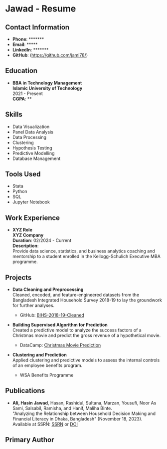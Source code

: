 # Jawad - Resume

## Contact Information
- **Phone**: *******
- **Email**: *****
- **LinkedIn**: *******
- **GitHub**: (https://github.com/jami78/)
  
## Education
- **BBA in Technology Management**  
  **Islamic University of Technology**  
  2021 - Present  
  **CGPA**: **

## Skills
- Data Visualization
- Panel Data Analysis
- Data Processing
- Clustering
- Hypothesis Testing
- Predictive Modelling
- Database Management

## Tools Used
- Stata
- Python
- SQL
- Jupyter Notebook

## Work Experience
- **XYZ Role**  
  **XYZ Company**  
  **Duration**: 02/2024 - Current  
  **Description**:  
  Provide data science, statistics, and business analytics coaching and mentorship to a student enrolled in the Kellogg-Schulich Executive MBA programme.

## Projects
- **Data Cleaning and Preprocessing**  
  Cleaned, encoded, and feature-engineered datasets from the Bangladesh Integrated Household Survey 2018-19 to lay the groundwork for further analyses.  
  - GitHub: [BIHS-2018-19-Cleaned](https://github.com/jami78/BIHS-2018-19-Cleaned-)

- **Building Supervised Algorithm for Prediction**  
  Created a predictive model to analyze the success factors of a Christmas movie and predict the gross revenue of a hypothetical movie.  
  - DataCamp: [Christmas Movie Prediction](https://app.datacamp.com/workspace/w/5e56e603-dade-43d1-9af3-f23466be860e)

- **Clustering and Prediction**  
  Applied clustering and predictive models to assess the internal controls of an employee benefits program.  
  - WSA Benefits Programme

## Publications
- **Ali, Hasin Jawad**, Hasan, Rashidul, Sultana, Marzan, Yousufi, Noor As Sami, Salsabil, Ramisha, and Hanif, Maliha Binte.  
  "Analyzing the Relationship between Household Decision Making and Financial Literacy in Dhaka, Bangladesh" (November 18, 2023).  
  Available at SSRN: [SSRN](https://ssrn.com/abstract=4637041) or [DOI](http://dx.doi.org/10.2139/ssrn.4637041)

## Primary Author
